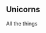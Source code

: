 <meta name="viewport" content="width=device-width, initial-scale=1">
<link rel="stylesheet" href="https://cdnjs.cloudflare.com/ajax/libs/github-markdown-css/5.2.0/github-markdown.min.css">
<style>
	.markdown-body {
		box-sizing: border-box;
		min-width: 200px;
		max-width: 980px;
		margin: 0 auto;
		padding: 45px;
	}

    @media (max-width: 767px) {
    	.markdown-body {
    		padding: 15px;
    	}
    }

</style>
<article class="markdown-body">
	<h1>Unicorns</h1>
	<p>All the things</p>
</article>
